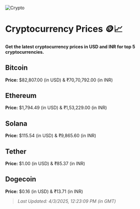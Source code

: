 
![Crypto](https://www.techguide.com.au/wp-content/uploads/2020/11/crypto3.jpeg)

# Cryptocurrency Prices 🪙📈

#### Get the latest cryptocurrency prices in USD and INR for top 5 cryptocurrencies.

## Bitcoin

**Price:** $82,807.00 (in USD) & ₹70,70,792.00 (in INR)

## Ethereum

**Price:** $1,794.49 (in USD) & ₹1,53,229.00 (in INR)

## Solana

**Price:** $115.54 (in USD) & ₹9,865.60 (in INR)

## Tether

**Price:** $1.00 (in USD) & ₹85.37 (in INR)

## Dogecoin

**Price:** $0.16 (in USD) & ₹13.71 (in INR)

> _Last Updated: 4/3/2025, 12:23:09 PM (in GMT)_
